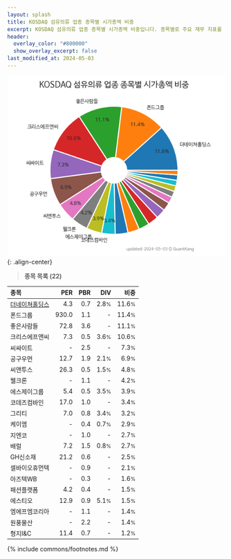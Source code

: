 ```yaml
---
layout: splash
title: KOSDAQ 섬유의류 업종 종목별 시가총액 비중
excerpt: KOSDAQ 섬유의류 업종 종목별 시가총액 비중입니다. 종목별로 주요 재무 지표를 함께 표시합니다.
header:
  overlay_color: "#800000"
  show_overlay_excerpt: false
last_modified_at: 2024-05-03
---
```



![KOSDAQ 섬유의류 업종 종목별 시가총액 비중](/stats/sector/images/kosdaq_업종_섬유의류_종목.png){: .align-center}


> **종목 목록 (22)**<a id="list"></a>

| **종목** | **PER** | **PBR** | **DIV** | **비중** |
| :------- | ------: | ------: | ------: | -------: |
| [더네이쳐홀딩스](/298540/) | 4.3 | 0.7 | 2.8<small>%</small> | 11.6<small>%</small> |
| 폰드그룹 | 930.0 | 1.1 | - | 11.4<small>%</small> |
| 좋은사람들 | 72.8 | 3.6 | - | 11.1<small>%</small> |
| 크리스에프앤씨 | 7.3 | 0.5 | 3.6<small>%</small> | 10.6<small>%</small> |
| 씨싸이트 | - | 2.5 | - | 7.3<small>%</small> |
| 공구우먼 | 12.7 | 1.9 | 2.1<small>%</small> | 6.9<small>%</small> |
| 씨앤투스 | 26.3 | 0.5 | 1.5<small>%</small> | 4.8<small>%</small> |
| 웰크론 | - | 1.1 | - | 4.2<small>%</small> |
| 에스제이그룹 | 5.4 | 0.5 | 3.5<small>%</small> | 3.9<small>%</small> |
| 코데즈컴바인 | 17.0 | 1.0 | - | 3.4<small>%</small> |
| 그리티 | 7.0 | 0.8 | 3.4<small>%</small> | 3.2<small>%</small> |
| 케이엠 | - | 0.4 | 0.7<small>%</small> | 2.9<small>%</small> |
| 지엔코 | - | 1.0 | - | 2.7<small>%</small> |
| 배럴 | 7.2 | 1.5 | 0.8<small>%</small> | 2.7<small>%</small> |
| GH신소재 | 21.2 | 0.6 | - | 2.5<small>%</small> |
| 셀바이오휴먼텍 | - | 0.9 | - | 2.1<small>%</small> |
| 아즈텍WB | - | 0.3 | - | 1.6<small>%</small> |
| 패션플랫폼 | 4.2 | 0.4 | - | 1.5<small>%</small> |
| 에스티오 | 12.9 | 0.9 | 5.1<small>%</small> | 1.5<small>%</small> |
| 엠에프엠코리아 | - | 1.1 | - | 1.4<small>%</small> |
| 원풍물산 | - | 2.2 | - | 1.4<small>%</small> |
| 형지I&C | 11.4 | 0.7 | - | 1.2<small>%</small> |

{% include commons/footnotes.md %}